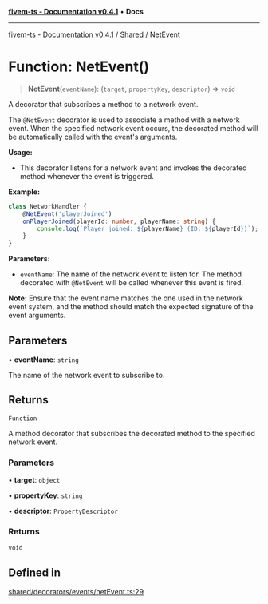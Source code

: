[**fivem-ts - Documentation v0.4.1**](../../../README.md) • **Docs**

***

[fivem-ts - Documentation v0.4.1](../../../README.md) / [Shared](../README.md) / NetEvent

# Function: NetEvent()

> **NetEvent**(`eventName`): (`target`, `propertyKey`, `descriptor`) => `void`

A decorator that subscribes a method to a network event.

The `@NetEvent` decorator is used to associate a method with a network event. When the specified network event occurs, the decorated method will be automatically called with the event's arguments.

**Usage:**
- This decorator listens for a network event and invokes the decorated method whenever the event is triggered.

**Example:**
```ts
class NetworkHandler {
    @NetEvent('playerJoined')
    onPlayerJoined(playerId: number, playerName: string) {
        console.log(`Player joined: ${playerName} (ID: ${playerId})`);
    }
}
```

**Parameters:**
- `eventName`: The name of the network event to listen for. The method decorated with `@NetEvent` will be called whenever this event is fired.

**Note:** Ensure that the event name matches the one used in the network event system, and the method should match the expected signature of the event arguments.

## Parameters

• **eventName**: `string`

The name of the network event to subscribe to.

## Returns

`Function`

A method decorator that subscribes the decorated method to the specified network event.

### Parameters

• **target**: `object`

• **propertyKey**: `string`

• **descriptor**: `PropertyDescriptor`

### Returns

`void`

## Defined in

[shared/decorators/events/netEvent.ts:29](https://github.com/Purpose-Dev/fivem-ts/blob/main/src/shared/decorators/events/netEvent.ts#L29)
